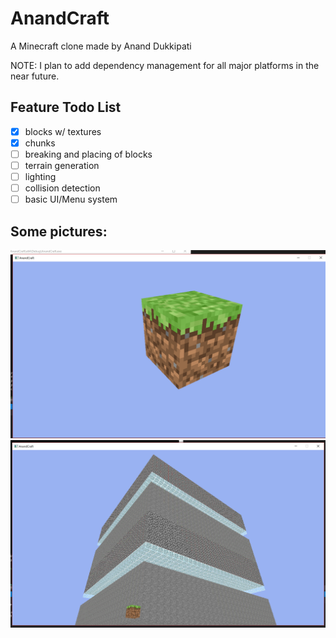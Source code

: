 # AnandCraft
A Minecraft clone made by Anand Dukkipati

NOTE: I plan to add dependency management for all major platforms in the near future.

## Feature Todo List
- [x] blocks w/ textures
- [x] chunks
- [ ] breaking and placing of blocks
- [ ] terrain generation
- [ ] lighting
- [ ] collision detection
- [ ] basic UI/Menu system

## Some pictures:
![Grass Block](/readme-images/grass-block.jpg)
![Glass and Cobblestone](/readme-images/glass-and-cobble-chunk.jpg)


